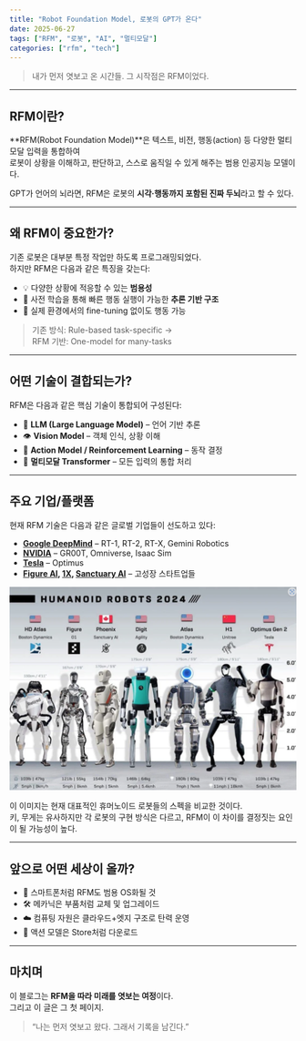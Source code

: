 ```yaml
---
title: "Robot Foundation Model, 로봇의 GPT가 온다"
date: 2025-06-27
tags: ["RFM", "로봇", "AI", "멀티모달"]
categories: ["rfm", "tech"]
---
```


> 내가 먼저 엿보고 온 시간들. 그 시작점은 RFM이었다.

---

## RFM이란?

**RFM(Robot Foundation Model)**은 텍스트, 비전, 행동(action) 등 다양한 멀티모달 입력을 통합하여  
로봇이 상황을 이해하고, 판단하고, 스스로 움직일 수 있게 해주는 범용 인공지능 모델이다.

GPT가 언어의 뇌라면, RFM은 로봇의 **시각·행동까지 포함된 진짜 두뇌**라고 할 수 있다.

---

## 왜 RFM이 중요한가?

기존 로봇은 대부분 특정 작업만 하도록 프로그래밍되었다.  
하지만 RFM은 다음과 같은 특징을 갖는다:

- 💡 다양한 상황에 적응할 수 있는 **범용성**
- 🧠 사전 학습을 통해 빠른 행동 실행이 가능한 **추론 기반 구조**
- 🔄 실제 환경에서의 fine-tuning 없이도 행동 가능

> 기존 방식: Rule-based task-specific →  
> RFM 기반: One-model for many-tasks

---

## 어떤 기술이 결합되는가?

RFM은 다음과 같은 핵심 기술이 통합되어 구성된다:

- 🧠 **LLM (Large Language Model)** – 언어 기반 추론
- 👁 **Vision Model** – 객체 인식, 상황 이해
- 🦿 **Action Model / Reinforcement Learning** – 동작 결정
- 🔗 **멀티모달 Transformer** – 모든 입력의 통합 처리


---

## 주요 기업/플랫폼

현재 RFM 기술은 다음과 같은 글로벌 기업들이 선도하고 있다:

- **[Google DeepMind](https://deepmind.google/)** – RT-1, RT-2, RT-X, Gemini Robotics
- **[NVIDIA](https://www.nvidia.com/en-us/robotics/)** – GR00T, Omniverse, Isaac Sim
- **[Tesla](https://www.tesla.com/optimus)** – Optimus
- **[Figure AI](https://www.figure.ai/), [1X](https://www.1x.tech/), [Sanctuary AI](https://www.sanctuary.ai/)** – 고성장 스타트업들

![휴머노이드 비교표](robot-comparison.png)

이 이미지는 현재 대표적인 휴머노이드 로봇들의 스펙을 비교한 것이다.  
키, 무게는 유사하지만 각 로봇의 구현 방식은 다르고, RFM이 이 차이를 결정짓는 요인이 될 가능성이 높다.

---

## 앞으로 어떤 세상이 올까?

- 📱 스마트폰처럼 RFM도 범용 OS화될 것
- 🛠 메카닉은 부품처럼 교체 및 업그레이드
- ☁️ 컴퓨팅 자원은 클라우드+엣지 구조로 탄력 운영
- 🧠 액션 모델은 Store처럼 다운로드

---

## 마치며

이 블로그는 **RFM을 따라 미래를 엿보는 여정**이다.  
그리고 이 글은 그 첫 페이지.

> “나는 먼저 엿보고 왔다. 그래서 기록을 남긴다.”